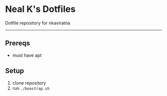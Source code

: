 # Neal K's Dotfiles

Dotfile repository for nkaviratna

----

## Prereqs

- must have apt

## Setup

1. clone repository
2. run `./boostrap.sh`

